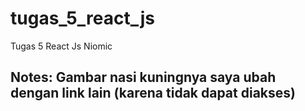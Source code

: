 # tugas_5_react_js
Tugas 5 React Js Niomic

## Notes: Gambar nasi kuningnya saya ubah dengan link lain (karena tidak dapat diakses)

